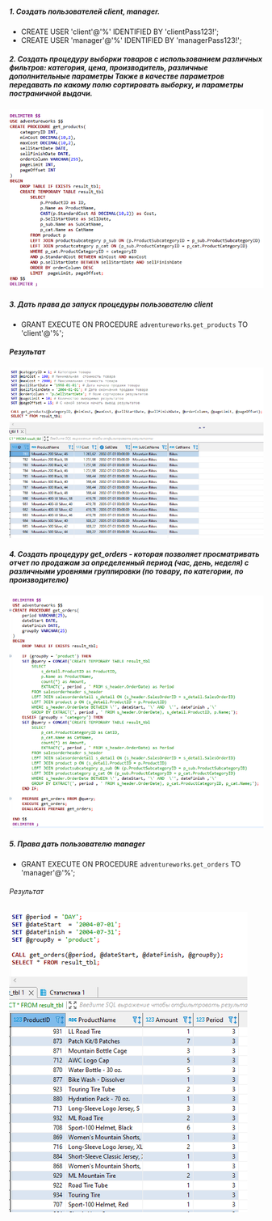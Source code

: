 ##### 1. Создать пользователей client, manager.  
 - CREATE USER 'client'@'%' IDENTIFIED BY 'clientPass123!';  
 - CREATE USER 'manager'@'%' IDENTIFIED BY 'managerPass123!';  
##### 2. Создать процедуру выборки товаров с использованием различных фильтров: категория, цена, производитель, различные дополнительные параметры Также в качестве параметров передавать по какому полю сортировать выборку, и параметры постраничной выдачи.  
![](https://github.com/nikerov-kirill/OtusDB_2021/blob/master/%D0%A5%D1%80%D0%B0%D0%BD%D0%B8%D0%BC%D1%8B%D0%B5%20%D0%BF%D1%80%D0%BE%D1%86%D0%B5%D0%B4%D1%83%D1%80%D1%8B%20MySQL/Screenshot_1.png)  
##### 3. Дать права да запуск процедуры пользователю client  
 - GRANT EXECUTE ON PROCEDURE `adventureworks`.`get_products` TO 'client'@'%';  
##### Результат  
![](https://github.com/nikerov-kirill/OtusDB_2021/blob/master/%D0%A5%D1%80%D0%B0%D0%BD%D0%B8%D0%BC%D1%8B%D0%B5%20%D0%BF%D1%80%D0%BE%D1%86%D0%B5%D0%B4%D1%83%D1%80%D1%8B%20MySQL/Screenshot_2.png)  
##### 4. Создать процедуру get_orders - которая позволяет просматривать отчет по продажам за определенный период (час, день, неделя) с различными уровнями группировки (по товару, по категории, по производителю)  
![](https://github.com/nikerov-kirill/OtusDB_2021/blob/master/%D0%A5%D1%80%D0%B0%D0%BD%D0%B8%D0%BC%D1%8B%D0%B5%20%D0%BF%D1%80%D0%BE%D1%86%D0%B5%D0%B4%D1%83%D1%80%D1%8B%20MySQL/Screenshot_3.png)  
##### 5. Права дать пользователю manager  
 - GRANT EXECUTE ON PROCEDURE `adventureworks`.`get_orders` TO 'manager'@'%';
###### Результат 
![](https://github.com/nikerov-kirill/OtusDB_2021/blob/master/%D0%A5%D1%80%D0%B0%D0%BD%D0%B8%D0%BC%D1%8B%D0%B5%20%D0%BF%D1%80%D0%BE%D1%86%D0%B5%D0%B4%D1%83%D1%80%D1%8B%20MySQL/Screenshot_4.png)  
